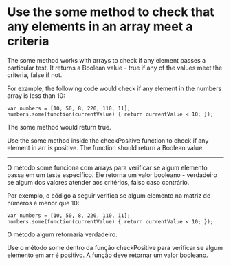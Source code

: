# Use the some method to check that any elements in an array meet a criteria

The some method works with arrays to check if any element passes a particular test. It returns a Boolean value - true if any of the values meet the criteria, false if not.

For example, the following code would check if any element in the numbers array is less than 10:

`var numbers = [10, 50, 8, 220, 110, 11];
numbers.some(function(currentValue) {
  return currentValue < 10;
});`

The some method would return true.

Use the some method inside the checkPositive function to check if any element in arr is positive. The function should return a Boolean value.

---

O método some funciona com arrays para verificar se algum elemento passa em um teste específico. Ele retorna um valor booleano - verdadeiro se algum dos valores atender aos critérios, falso caso contrário.

Por exemplo, o código a seguir verifica se algum elemento na matriz de números é menor que 10:

`var numbers = [10, 50, 8, 220, 110, 11];
numbers.some(function(currentValue) {
  return currentValue < 10;
});`

O método algum retornaria verdadeiro.

Use o método some dentro da função checkPositive para verificar se algum elemento em arr é positivo. A função deve retornar um valor booleano. 